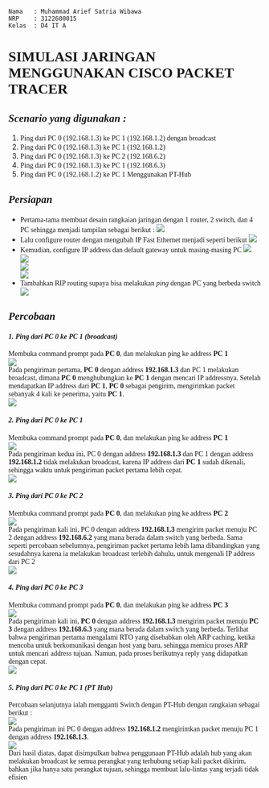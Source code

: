 ```Copy Code
Nama   : Muhammad Arief Satria Wibawa
NRP    : 3122600015
Kelas  : D4 IT A
```


**<h1 style="font-family:bahnschrift;">SIMULASI JARINGAN MENGGUNAKAN CISCO PACKET TRACER</h1>**

***<h2 style="font-family:bahnschrift;">Scenario yang digunakan : </h2>***
1. <div class ="isi" style="font-family:bahnschrift;"> Ping dari PC 0 (192.168.1.3) ke PC 1 (192.168.1.2) dengan broadcast
2. <div class ="isi" style="font-family:bahnschrift;"> Ping dari PC 0 (192.168.1.3) ke PC 1 (192.168.1.2)
3. <div class ="isi" style="font-family:bahnschrift;"> Ping dari PC 0 (192.168.1.3) ke PC 2 (192.168.6.2)
4. <div class ="isi" style="font-family:bahnschrift;"> Ping dari PC 0 (192.168.1.3) ke PC 1 (192.168.6.3)
5. <div class ="isi" style="font-family:bahnschrift;"> Ping dari PC 0 (192.168.1.2) ke PC 1 Menggunakan PT-Hub


***<h2 style="font-family:bahnschrift;">Persiapan</h2>***

- <div class ="isi" style="font-family:bahnschrift;"> Pertama-tama membuat desain rangkaian jaringan dengan 1 router, 2 switch, dan 4 PC sehingga menjadi tampilan sebagai berikut :
    <img src="assets/rangkaian.png">
- <div class ="isi" style="font-family:bahnschrift;"> Lalu configure router dengan mengubah IP Fast Ethernet menjadi seperti berikut
    <img src="assets/router.png">

- <div class ="isi" style="font-family:bahnschrift;"> Kemudian, configure IP address dan default gateway untuk masing-masing PC
    <img src="assets/PC 1.png"><br>
    <img src="assets/PC 2.png"><br>
    <img src="assets/PC 3.png"><br>
    <img src="assets/PC 4.png"><br>

- <div class ="isi" style="font-family:bahnschrift;"> Tambahkan RIP routing supaya bisa melakukan <i>ping</i> dengan PC yang berbeda switch
    <img src="assets/RIP.png">

***<h2 style="font-family:bahnschrift;">Percobaan</h2>***

***<h4 style="font-family:bahnschrift;">1. Ping dari PC 0 ke PC 1 (broadcast)</h4>***
<div class ="isi" style="font-family:bahnschrift;"> Membuka command prompt pada <strong>PC 0</strong>, dan melakukan ping ke address <strong>PC 1</strong><br>
<img src="assets/Ping 0-1 part 1.png"> <br>
Pada pengiriman pertama, <strong>PC 0</strong> dengan address <strong>192.168.1.3</strong>  dan PC 1 melakukan broadcast, dimana <strong>PC 0</strong> menghubungkan ke <strong>PC 1</strong> dengan mencari IP addressnya. Setelah mendapatkan IP address dari <strong>PC 1</strong>, <strong>PC 0</strong> sebagai pengirim, mengirimkan packet sebanyak 4 kali ke penerima, yaitu <strong>PC 1</strong>.<br>
<img src="assets/ping 0-1 part 8.png"><br>


***<h4 style="font-family:bahnschrift;">2. Ping dari PC 0 ke PC 1 </h4>***
<div class ="isi" style="font-family:bahnschrift;"> Membuka command prompt pada <strong>PC 0</strong>, dan melakukan ping ke address <strong>PC 1</strong> <br>
<img src="assets/ping 0-1 part 9.png"><br>
Pada pengiriman kedua ini, PC 0 dengan address <strong>192.168.1.3</strong>  dan PC 1 dengan address <strong>192.168.1.2</strong>  tidak melakukan broadcast, karena IP address dari <strong>PC 1</strong> sudah dikenali, sehingga waktu untuk pengiriman packet pertama lebih cepat.<br>
<img src="assets/ping 0-1 part 10.png"><br>

***<h4 style="font-family:bahnschrift;">3. Ping dari PC 0 ke PC 2</h4>***

<div class ="isi" style="font-family:bahnschrift;"> Membuka command prompt pada <strong>PC 0</strong>, dan melakukan ping ke address <strong>PC 2</strong> <br>
<img src="assets/ping 0-2 part 1.png"><br>
Pada pengiriman kali ini, PC 0 dengan address <strong>192.168.1.3</strong> mengirim packet menuju PC 2 dengan address <strong>192.168.6.2</strong>  yang mana berada dalam switch yang berbeda. Sama seperti percobaan sebelumnya, pengiriman packet pertama lebih lama dibandingkan yang sesudahnya karena ia melakukan broadcast terlebih dahulu, untuk mengenali IP address dari PC 2<br>
<img src="assets/ping 0-2 part 2.png">

***<h4 style="font-family:bahnschrift;">4. Ping dari PC 0 ke PC 3</h4>***

<div class ="isi" style="font-family:bahnschrift;"> Membuka command prompt pada <strong>PC 0</strong>, dan melakukan ping ke address <strong>PC 3</strong><br>
<img src="assets/ping 0-3 part 1.png"><br>
Pada pengiriman kali ini, <strong>PC 0</strong> dengan address <strong>192.168.1.3</strong> mengirim packet menuju <strong>PC 3</strong> dengan address <strong>192.168.6.3</strong>  yang mana berada dalam switch yang berbeda. Terlihat bahwa pengiriman pertama mengalami RTO yang disebabkan oleh ARP caching, ketika mencoba untuk berkomunikasi dengan host yang baru, sehingga memicu proses ARP untuk mencari address tujuan. Namun, pada proses berikutnya reply yang didapatkan dengan cepat. <br>
<img src="assets/ping 0-3 part 2.png">

***<h4 style="font-family:bahnschrift;">5. Ping dari PC 0 ke PC 1 (PT Hub)</h4>***
<div class ="isi" style="font-family:bahnschrift;"> Percobaan selanjutnya ialah mengganti Switch dengan PT-Hub dengan rangkaian sebagai berikut :<br>
<img src="assets/PT Hub.png"><br>
<div class ="isi" style="font-family:bahnschrift;"> Pada pengiriman ini PC 0 dengan address <strong>192.168.1.2</strong> mengirimkan packet menuju PC 1 dengan address <strong>192.168.1.3</strong>.<br>
<img src="assets/PT-Hub ping2.png"><br>
Dari hasil diatas, dapat disimpulkan bahwa penggunaan PT-Hub adalah hub yang akan melakukan broadcast ke semua perangkat yang terhubung setiap kali packet dikirim, bahkan jika hanya satu perangkat tujuan, sehingga membuat lalu-lintas yang terjadi tidak efisien
